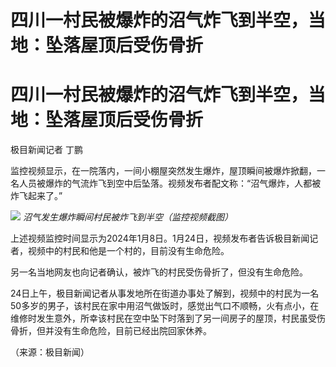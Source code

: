 # 四川一村民被爆炸的沼气炸飞到半空，当地：坠落屋顶后受伤骨折

# 四川一村民被爆炸的沼气炸飞到半空，当地：坠落屋顶后受伤骨折

极目新闻记者 丁鹏

监控视频显示，在一院落内，一间小棚屋突然发生爆炸，屋顶瞬间被爆炸掀翻，一名人员被爆炸的气流炸飞到空中后坠落。视频发布者配文称：“沼气爆炸，人都被炸飞起来了。”

![](https://inews.gtimg.com/om_bt/OV3YFmXB07MR5duZKJJ2GVJFGp7ugp6KVtein84iliaL0AA/1000)
_沼气发生爆炸瞬间村民被炸飞到半空（监控视频截图）_

上述视频监控时间显示为2024年1月8日。1月24日，视频发布者告诉极目新闻记者，视频中的村民和他是一个村的，目前没有生命危险。

另一名当地网友也向记者确认，被炸飞的村民受伤骨折了，但没有生命危险。

24日上午，极目新闻记者从事发地所在街道办事处了解到，视频中的村民为一名50多岁的男子，该村民在家中用沼气做饭时，感觉出气口不顺畅，火有点小，在维修时发生意外，所幸该村民在空中坠下时落到了另一间房子的屋顶，村民虽受伤骨折，但并没有生命危险，目前已经出院回家休养。

（来源：极目新闻）

